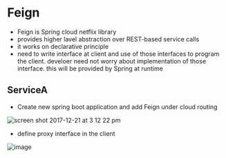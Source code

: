 # Feign

- Feign is Spring cloud netflix library 
- provides higher lavel abstraction over REST-based service calls
- it works on declarative principle
- need to write interface at client and use of those interfaces to program the client. develoer need not worry about implementation of those interface. this will be provided by Spring at runtime


## ServiceA

- Create new spring boot application and add Feign under cloud routing

![screen shot 2017-12-21 at 3 12 22 pm](https://user-images.githubusercontent.com/31741868/34275105-6961fe46-e661-11e7-943d-2c7aafc5d694.png)

- define proxy interface in the client

![image](https://user-images.githubusercontent.com/31741868/34316970-42dbe134-e769-11e7-8492-008cacc1e598.png)






